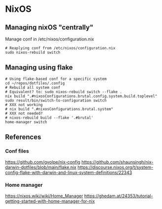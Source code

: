 # NixOS

## Managing nixOS "centrally"

Manage conf in /etc/nixos/configuration.nix

```shell
# Reaplying conf from /etc/nixos/configuration.nix
sudo nixos-rebuild switch
```

## Managing using flake

```shell
# Using flake-based conf for a specific system
cd ~/repos/dotfiles/.config
# Rebuild all system conf
# Equivalent? to: sudo nixos-rebuild switch --flake .
nix build ".#nixosConfigurations.brutal.config.system.build.toplevel"
sudo result/bin/switch-to-configuration switch
# XXX not working
# nix build ".#nixosConfigurations.brutal.system"
# XXX not needed?
# nixos-rebuild build --flake '.#brutal'
home-manager switch
```

## References

### Conf files

https://github.com/gvolpe/nix-config
https://github.com/shaunsingh/nix-darwin-dotfiles/blob/main/flake.nix
https://discourse.nixos.org/t/system-config-flake-with-darwin-and-linux-system-definitions/22343

### Home manager

https://nixos.wiki/wiki/Home_Manager
https://ghedam.at/24353/tutorial-getting-started-with-home-manager-for-nix
